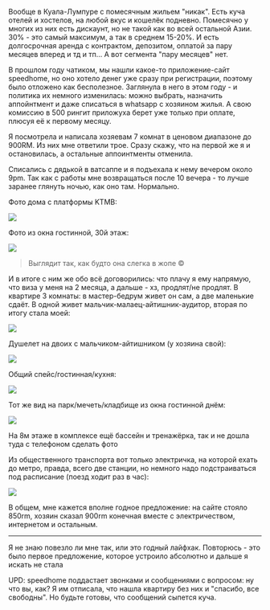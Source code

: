 [category]: <> (Travel, Malaysia)
[date]: <> (2024/03/07)
[title]: <> (SpeedHome или как я в Куала-Лумпуре жилье снимала)

Вообще в Куала-Лумпуре с помесячным жильем "никак". Есть куча отелей и хостелов, на любой вкус и кошелёк подневно. Помесячно у многих из них есть дискаунт, но не такой как во всей остальной Азии. 30% - это самый максимум, а так в среднем 15-20%. И есть долгосрочная аренда с контрактом, депозитом, оплатой за пару месяцев вперед и тд и тп... А вот сегмента "пару месяцев" нет.

В прошлом году чатиком, мы нашли какое-то приложение-сайт speedhome, но оно хотело денег уже сразу при регистрации, поэтому было отложено как бесполезное. Заглянула в него в этом году - и политика их немного изменилась: можно выбрать, назначить аппойнтмент и даже списаться в whatsapp с хозяином жилья. А свою комиссию в 500 рингит приложуха берет уже только при оплате, плюсуя её к первому месяцу. 

Я посмотрела и написала хозяевам 7 комнат в ценовом диапазоне до 900RM. Из них мне ответили трое. Сразу скажу, что на первой же я и остановилась, а остальные аппоинтменты отменила. 

Списались с дядькой в ватсаппе и я подъехала к нему вечером около 9pm. Так как с работы мне возвращаться после 10 вечера - то лучше заранее глянуть ночью, как оно там. Нормально.

Фото дома с платформы KTMB:

![](https://bafybeibwa3l644xlb556e57cge2mz5omjvvykjntbwti4namagv6zf24d4.ipfs.flk-ipfs.xyz/1.jpeg)

Фото из окна гостинной, 30й этаж:

![](https://bafybeibwa3l644xlb556e57cge2mz5omjvvykjntbwti4namagv6zf24d4.ipfs.flk-ipfs.xyz/2.jpeg)

> Выглядит так, как будто она слегка в жопе © 

И в итоге с ним же обо всё договорились: что плачу я ему напрямую, что виза у меня на 2 месяца, а дальше - хз, продлят/не продлят. В квартире 3 комнаты: в мастер-бедрум живет он сам, а две маленькие сдаёт. В одной живет мальчик-малаец-айтишник-аудитор, вторая по итогу стала моей:

![](https://bafybeibwa3l644xlb556e57cge2mz5omjvvykjntbwti4namagv6zf24d4.ipfs.flk-ipfs.xyz/3.jpeg)

Душелет на двоих с мальчиком-айтишником (у хозяина свой):

![](https://bafybeibwa3l644xlb556e57cge2mz5omjvvykjntbwti4namagv6zf24d4.ipfs.flk-ipfs.xyz/4.jpg)

Общий спейс/гостинная/кухня:

![](https://bafybeibwa3l644xlb556e57cge2mz5omjvvykjntbwti4namagv6zf24d4.ipfs.flk-ipfs.xyz/5.jpeg)

Тот же вид на парк/мечеть/кладбище из окна гостинной днём:

![](https://bafybeibwa3l644xlb556e57cge2mz5omjvvykjntbwti4namagv6zf24d4.ipfs.flk-ipfs.xyz/6.jpeg)

На 8м этаже в комплексе ещё бассейн и тренажёрка, так и не дошла туда с телефоном сделать фото

Из общественного транспорта вот только электричка, на которой ехать до метро, правда, всего две станции, но немного надо подстраиваться под расписание (поезд ходит раз в час):

![](https://bafybeibwa3l644xlb556e57cge2mz5omjvvykjntbwti4namagv6zf24d4.ipfs.flk-ipfs.xyz/7.jpg)

В общем, мне кажется вполне годное предложение: на сайте стояло 850rm, хозяин сказал 900rm конечная вместе с электричеством, интернетом и остальным.

***

Я не знаю повезло ли мне так, или это годный лайфхак. Повторюсь - это было первое предложение, которое устроило абсолютно и дальше я искать не стала 

UPD: speedhome поддастает звонками и сообщениями с вопросом: ну что вы, как? Я им отписала, что нашла квартиру без них и "спасибо, все свободны". Но будьте готовы, что сообщений сыпется куча.